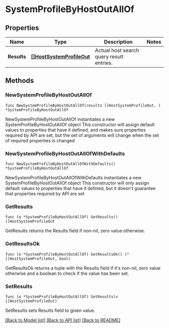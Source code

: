 # SystemProfileByHostOutAllOf

## Properties

Name | Type | Description | Notes
------------ | ------------- | ------------- | -------------
**Results** | [**[]HostSystemProfileOut**](HostSystemProfileOut.md) | Actual host search query result entries. | 

## Methods

### NewSystemProfileByHostOutAllOf

`func NewSystemProfileByHostOutAllOf(results []HostSystemProfileOut, ) *SystemProfileByHostOutAllOf`

NewSystemProfileByHostOutAllOf instantiates a new SystemProfileByHostOutAllOf object
This constructor will assign default values to properties that have it defined,
and makes sure properties required by API are set, but the set of arguments
will change when the set of required properties is changed

### NewSystemProfileByHostOutAllOfWithDefaults

`func NewSystemProfileByHostOutAllOfWithDefaults() *SystemProfileByHostOutAllOf`

NewSystemProfileByHostOutAllOfWithDefaults instantiates a new SystemProfileByHostOutAllOf object
This constructor will only assign default values to properties that have it defined,
but it doesn't guarantee that properties required by API are set

### GetResults

`func (o *SystemProfileByHostOutAllOf) GetResults() []HostSystemProfileOut`

GetResults returns the Results field if non-nil, zero value otherwise.

### GetResultsOk

`func (o *SystemProfileByHostOutAllOf) GetResultsOk() (*[]HostSystemProfileOut, bool)`

GetResultsOk returns a tuple with the Results field if it's non-nil, zero value otherwise
and a boolean to check if the value has been set.

### SetResults

`func (o *SystemProfileByHostOutAllOf) SetResults(v []HostSystemProfileOut)`

SetResults sets Results field to given value.



[[Back to Model list]](../README.md#documentation-for-models) [[Back to API list]](../README.md#documentation-for-api-endpoints) [[Back to README]](../README.md)


